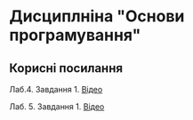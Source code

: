 # Дисциплніна "Основи програмування"

## Корисні посилання

Лаб.4. Завдання 1. [Відео](https://www.youtube.com/watch?v=3b4Lxl5xXZI)

Лаб. 5. Завдання 1. [Відео](https://www.youtube.com/watch?v=O76cZx01rQQ)
